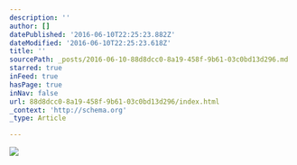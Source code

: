 ```yaml
---
description: ''
author: []
datePublished: '2016-06-10T22:25:23.882Z'
dateModified: '2016-06-10T22:25:23.618Z'
title: ''
sourcePath: _posts/2016-06-10-88d8dcc0-8a19-458f-9b61-03c0bd13d296.md
starred: true
inFeed: true
hasPage: true
inNav: false
url: 88d8dcc0-8a19-458f-9b61-03c0bd13d296/index.html
_context: 'http://schema.org'
_type: Article

---
```

![](https://the-grid-user-content.s3-us-west-2.amazonaws.com/3d7c97ac-bd74-4011-bfb4-9260d2757087.jpg)